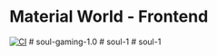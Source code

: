 # Material World - Frontend

[![CI](https://github.com/ardenlabs/CCIP-Materialworld-Frontend/actions/workflows/ci.yml/badge.svg)](https://github.com/ardenlabs/CCIP-Materialworld-Frontend/actions/workflows/ci.yml)
#   s o u l - g a m i n g - 1 . 0  
 #   s o u l - 1  
 #   s o u l - 1  
 